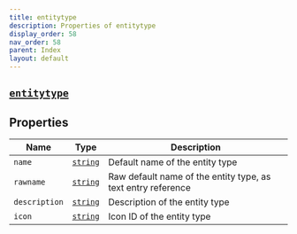```yaml
---
title: entitytype
description: Properties of entitytype
display_order: 58
nav_order: 58
parent: Index
layout: default
---
```


##  [`entitytype`](./entitytype.html) 
## Properties
| Name | Type | Description |
|------|------|-------------|
| `name` | [`string`](./string.html) | Default name of the entity type |
| `rawname` | [`string`](./string.html) | Raw default name of the entity type, as text entry reference |
| `description` | [`string`](./string.html) | Description of the entity type |
| `icon` | [`string`](./string.html) | Icon ID of the entity type |


